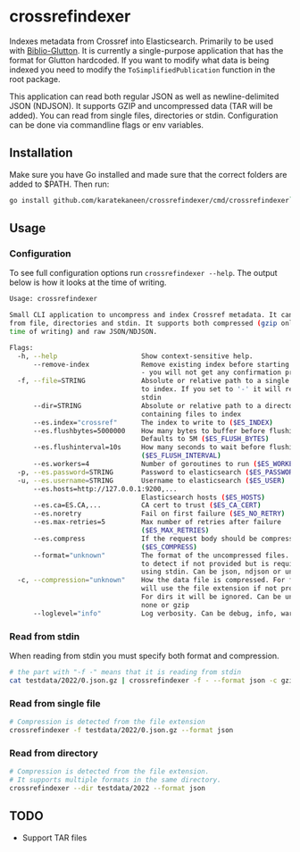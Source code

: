 # crossrefindexer

Indexes metadata from Crossref into Elasticsearch. Primarily to be used with [Biblio-Glutton](https://github.com/kermitt2/biblio-glutton).
It is currently a single-purpose application that has the format for Glutton hardcoded.
If you want to modify what data is being indexed you need to modify
the `ToSimplifiedPublication` function in the root package.

This application can read both regular JSON as well as newline-delimited JSON (NDJSON).
It supports GZIP and uncompressed data (TAR will be added).
You can read from single files, directories or stdin.
Configuration can be done via commandline flags or env variables.

## Installation

Make sure you have Go installed and made sure that the correct folders are added to $PATH.
Then run:

```sh
go install github.com/karatekaneen/crossrefindexer/cmd/crossrefindexer`
```

## Usage

### Configuration

To see full configuration options run `crossrefindexer --help`.
The output below is how it looks at the time of writing.

```sh
Usage: crossrefindexer

Small CLI application to uncompress and index Crossref metadata. It can read
from file, directories and stdin. It supports both compressed (gzip only at the
time of writing) and raw JSON/NDJSON.

Flags:
  -h, --help                     Show context-sensitive help.
      --remove-index             Remove existing index before starting. WARNING
                                 - you will not get any confirmation prompt
  -f, --file=STRING              Absolute or relative path to a single file
                                 to index. If you set to '-' it will read from
                                 stdin
      --dir=STRING               Absolute or relative path to a directory
                                 containing files to index
      --es.index="crossref"      The index to write to ($ES_INDEX)
      --es.flushbytes=5000000    How many bytes to buffer before flushing.
                                 Defaults to 5M ($ES_FLUSH_BYTES)
      --es.flushinterval=10s     How many seconds to wait before flushing
                                 ($ES_FLUSH_INTERVAL)
      --es.workers=4             Number of goroutines to run ($ES_WORKERS)
  -p, --es.password=STRING       Password to elasticsearch ($ES_PASSWORD)
  -u, --es.username=STRING       Username to elasticsearch ($ES_USER)
      --es.hosts=http://127.0.0.1:9200,...
                                 Elasticsearch hosts ($ES_HOSTS)
      --es.ca=ES.CA,...          CA cert to trust ($ES_CA_CERT)
      --es.noretry               Fail on first failure ($ES_NO_RETRY)
      --es.max-retries=5         Max number of retries after failure
                                 ($ES_MAX_RETRIES)
      --es.compress              If the request body should be compressed
                                 ($ES_COMPRESS)
      --format="unknown"         The format of the uncompressed files. Will try
                                 to detect if not provided but is required if
                                 using stdin. Can be json, ndjson or unknown
  -c, --compression="unknown"    How the data file is compressed. For files it
                                 will use the file extension if not provided.
                                 For dirs it will be ignored. Can be unknown,
                                 none or gzip
      --loglevel="info"          Log verbosity. Can be debug, info, warn, error
```

### Read from stdin

When reading from stdin you must specify both format and compression.

```sh
# the part with "-f -" means that it is reading from stdin
cat testdata/2022/0.json.gz | crossrefindexer -f - --format json -c gzip
```

### Read from single file

```sh
# Compression is detected from the file extension
crossrefindexer -f testdata/2022/0.json.gz --format json
```

### Read from directory

```sh
# Compression is detected from the file extension.
# It supports multiple formats in the same directory.
crossrefindexer --dir testdata/2022 --format json
```

## TODO

- Support TAR files
